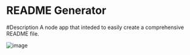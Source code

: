 # README Generator

#Description
A node app that inteded to easily create a comprehensive README file. 

![image](https://user-images.githubusercontent.com/82765414/132235276-d5dece49-3c28-4852-902f-698d6068b5a0.png)
